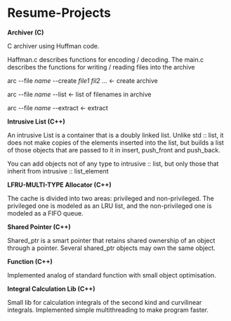 # Resume-Projects

**Archiver (C)**

C archiver using Huffman code.

Haffman.c describes functions for encoding / decoding. The main.c describes the functions for writing / reading files into the archive

arc --file *name* --create *file1* *fil2* ... <- create archive

arc --file *name* --list <- list of filenames in archive

arc --file *name* --extract <- extract 

**Intrusive List (C++)**

An intrusive List is a container that is a doubly linked list. Unlike std :: list, it does not make copies of the elements inserted into the list, but builds a list of those objects that are passed to it in insert, push_front and push_back.

You can add objects not of any type to intrusive :: list, but only those that inherit from intrusive :: list_element <Tag>

**LFRU-MULTI-TYPE Allocator (C++)**

The cache is divided into two areas: privileged and non-privileged. The privileged one is modeled as an LRU list, and the non-privileged one is modeled as a FIFO queue.

**Shared Pointer (C++)**
  
Shared_ptr is a smart pointer that retains shared ownership of an object through a pointer. Several shared_ptr objects may own the same object.   

**Function (C++)**
  
Implemented analog of standard function with small object  optimisation. 
  
**Integral Calculation Lib (C++)**

Small lib for calculation integrals of the second kind and curvilinear integrals. Implemented simple multithreading to make program faster.
